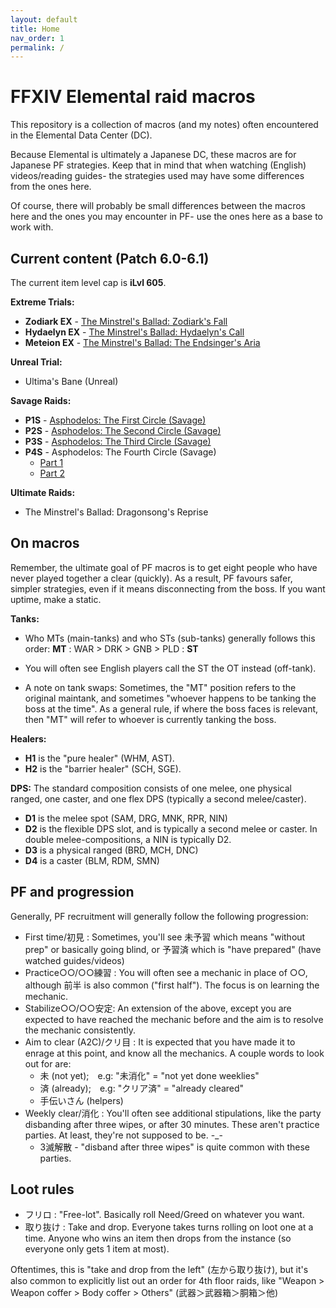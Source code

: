 ```yaml
---
layout: default
title: Home
nav_order: 1
permalink: /
---
```



# FFXIV Elemental raid macros

This repository is a collection of macros (and my notes) often encountered in the Elemental Data Center (DC).

Because Elemental is ultimately a Japanese DC, these macros are for Japanese PF strategies. Keep that in mind that when watching (English) videos/reading guides- the strategies used may have some differences from the ones here.

Of course, there will probably be small differences between the macros here and the ones you may encounter in PF- use the ones here as a base to work with.

## Current content (Patch 6.0-6.1)

The current item level cap is **iLvl 605**.

**Extreme Trials:**
- **Zodiark EX** - [The Minstrel's Ballad: Zodiark's Fall](6.0_endwalker/extreme_trials/zodiark/README.md)
- **Hydaelyn EX** - [The Minstrel's Ballad: Hydaelyn's Call](6.0_endwalker/extreme_trials/hydaelyn/README.md)
- **Meteion EX** - [The Minstrel's Ballad: The Endsinger's Aria](6.0_endwalker/extreme_trials/endsinger/README.md)

**Unreal Trial:**
- Ultima's Bane (Unreal)

**Savage Raids:**
- **P1S** - [Asphodelos: The First Circle (Savage)](6.0_endwalker/savage_raids/p1s/README.md)
- **P2S** - [Asphodelos: The Second Circle (Savage)](6.0_endwalker/savage_raids/p2s/README.md)
- **P3S** - [Asphodelos: The Third Circle (Savage)](6.0_endwalker/savage_raids/p3s/README.md)
- **P4S** - Asphodelos: The Fourth Circle (Savage)
	- [Part 1](6.0_endwalker/savage_raids/p4s_1/README.md)
	- [Part 2](6.0_endwalker/savage_raids/p4s_2/README.md)

**Ultimate Raids:**
- The Minstrel's Ballad: Dragonsong's Reprise

## On macros

Remember, the ultimate goal of PF macros is to get eight people who have never played together a clear (quickly). As a result, PF favours safer, simpler strategies, even if it means disconnecting from the boss. If you want uptime, make a static.

**Tanks:**
- Who MTs (main-tanks) and who STs (sub-tanks) generally follows this order:
        **MT** : WAR > DRK > GNB > PLD : **ST**

- You will often see English players call the ST the OT instead (off-tank).
- A note on tank swaps: Sometimes, the "MT" position refers to the original maintank, and sometimes "whoever happens to be tanking the boss at the time". As a general rule, if where the boss faces is relevant, then "MT" will refer to whoever is currently tanking the boss.

**Healers:**
- **H1** is the "pure healer" (WHM, AST).
- **H2** is the "barrier healer" (SCH, SGE).

**DPS:**
The standard composition consists of one melee, one physical ranged, one caster, and one flex DPS (typically a second melee/caster).

- **D1** is the melee spot (SAM, DRG, MNK, RPR, NIN)
- **D2** is the flexible DPS slot, and is typically a second melee or caster. In double melee-compositions, a NIN is typically D2.
- **D3** is a physical ranged (BRD, MCH, DNC)
- **D4** is a caster (BLM, RDM, SMN)

## PF and progression

Generally, PF recruitment will generally follow the following progression:

- First time/初見 : Sometimes, you'll see 未予習 which means "without prep" or basically going blind, or 予習済 which is "have prepared" (have watched guides/videos)
- Practice○○/○○練習 : You will often see a mechanic in place of ○○, although 前半 is also common ("first half"). The focus is on learning the mechanic.
- Stabilize○○/○○安定: An extension of the above, except you are expected to have reached the mechanic before and the aim is to resolve the mechanic consistently.
- Aim to clear (A2C)/クリ目 : It is expected that you have made it to enrage at this point, and know all the mechanics. A couple words to look out for are:
    - 未 (not yet);　e.g: "未消化" = "not yet done weeklies"
    - 済 (already);　e.g: "クリア済" = "already cleared"
    - 手伝いさん (helpers)
- Weekly clear/消化 : You'll often see additional stipulations, like the party disbanding after three wipes, or after 30 minutes. These aren't practice parties. At least, they're not supposed to be. -_-
    - 3滅解散 - "disband after three wipes" is quite common with these parties.

## Loot rules

- フリロ : "Free-lot". Basically roll Need/Greed on whatever you want.
- 取り抜け : Take and drop. Everyone takes turns rolling on loot one at a time. Anyone who wins an item then drops from the instance (so everyone only gets 1 item at most).

Oftentimes, this is "take and drop from the left" (左から取り抜け), but it's also common to explicitly list out an order for 4th floor raids, like "Weapon > Weapon coffer > Body coffer > Others" (武器＞武器箱＞胴箱＞他) 
